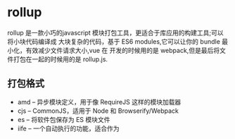 # rollup

rollup 是一款小巧的javascript 模块打包工具，更适合于库应用的构建工具;可以将小块代码编译成
大块复杂的代码，基于 ES6 modules,它可以让你的 bundle 最小化，有效减少文件请求大小,vue 在
开发的时候用的是 webpack,但是最后将文件打包在一起的时候用的是 rollup.js.

## 打包格式
- amd – 异步模块定义，⽤于像 RequireJS 这样的模块加载器
- cjs – CommonJS，适⽤于 Node 和 Browserify/Webpack
- es – 将软件包保存为 ES 模块⽂件
- iife – ⼀个⾃动执⾏的功能，适合作为 <script> 标签。（如果要为应⽤程序创建⼀个捆绑包，您可能想要使⽤它，因为它会使⽂件⼤⼩变⼩。）
- umd – 通⽤模块定义，以 amd，cjs 和 iife 为⼀体


## 操作
npm init

在`package.json`中添加   "type": "module"

```bash
mkdir src
cd src
touch index.js
touch utils.js
```

```js
// index.js
import { whoAmI } from "./utils.js";

console.log(whoAmI)
```

```js
// utils.js
export const whoAmI = "I am utils"
```

```bash
npm i rollup 
./node_modules/.bin/rollup -i src/utils.js -o dist/bundle
.es.js -f es

# 需要-n指定 output name
./node_modules/.bin/rollup -i src/utils.js -o dist/bundle.umd.js -f umd -n utils
```

```javascript
// bundle.es.js
const whoAmI = "I am utils";

export { whoAmI };


//bundle.umd.js

(function (global, factory) {
	typeof exports === 'object' && typeof module !== 'undefined' ? factory(exports) :
	typeof define === 'function' && define.amd ? define(['exports'], factory) :
	(global = typeof globalThis !== 'undefined' ? globalThis : global || self, factory(global.utils = {}));
})(this, (function (exports) { 'use strict';

	const whoAmI = "I am utils";

	exports.whoAmI = whoAmI;

}));


``` 